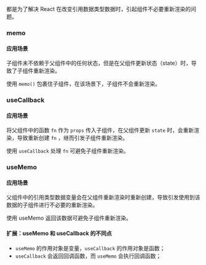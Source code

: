 

都是为了解决 React 在改变引用数据类型数据时，引起组件不必要重新渲染的问题。
### memo

#### 应用场景

子组件未不依赖于父组件中的任何状态，但是在父组件更新状态（state）时，导致了子组件重新渲染。

使用 `memo()` 包裹住子组件，在该场景下，子组件不会重新渲染。

### useCallback

#### 应用场景

将父组件中的函数 `fn` 作为 `props` 传入子组件，在父组件更新 `state` 时，会重新渲染，导致重新创建 `fn` ，继而引发子组件重新渲染。

使用 `useCallback` 处理 `fn` 可避免子组件重新渲染。

### useMemo

#### 应用场景

父组件中的引用类型数据变量会在父组件重新渲染时重新创建，导致引发使用到该数据的子组件进行不必要的重新渲染。

使用 useMemo 返回该数据可避免子组件重新渲染。


#### 扩展：useMemo 和 useCallback 的不同点

- `useMemo` 的作用对象是变量，`useCallback` 的作用对象是函数；
- `useCallback` 会返回回调函数，而 `useMemo` 会执行回调函数；